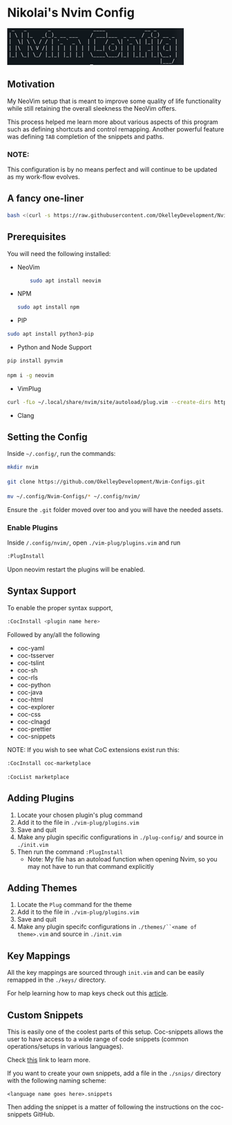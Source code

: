 # Nikolai's Nvim Config

![Nikolai Config](./util/images/title.png)

## Motivation

My NeoVim setup that is meant to improve some quality of life functionality while still
retaining the overall sleekness the NeoVim offers.

This process helped me learn more about various aspects of this program such as defining shortcuts
and control remapping. Another powerful feature was defining `TAB` completion of the
snippets and paths.

### NOTE:

This configuration is by no means perfect and will continue to be updated as my work-flow
evolves.

## A fancy one-liner

```sh
bash <(curl -s https://raw.githubusercontent.com/OkelleyDevelopment/Nvim-Config/master/util/install.sh)
```

## Prerequisites

You will need the following installed:

- NeoVim
  ```sh
      sudo apt install neovim
  ```
- NPM
  ```sh
  sudo apt install npm
  ```
- PIP

```sh
sudo apt install python3-pip
```

- Python and Node Support

```sh
pip install pynvim

npm i -g neovim
```

- VimPlug

```sh
curl -fLo ~/.local/share/nvim/site/autoload/plug.vim --create-dirs https://raw.githubusercontent.com/junegunn/vim-plug/master/plug.vim
```

- Clang

## Setting the Config

Inside `~/.config/`, run the commands:

```sh
mkdir nvim

git clone https://github.com/OkelleyDevelopment/Nvim-Configs.git

mv ~/.config/Nvim-Configs/* ~/.config/nvim/
```

Ensure the `.git` folder moved over too and you will have the needed assets.

### Enable Plugins

Inside `/.config/nvim/`, open `./vim-plug/plugins.vim` and run

```sh
:PlugInstall
```

Upon neovim restart the plugins will be enabled.

## Syntax Support

To enable the proper syntax support,

```sh
:CocInstall <plugin name here>
```

Followed by any/all the following

- coc-yaml
- coc-tsserver
- coc-tslint
- coc-sh
- coc-rls
- coc-python
- coc-java
- coc-html
- coc-explorer
- coc-css
- coc-clnagd
- coc-prettier
- coc-snippets

NOTE: If you wish to see what CoC extensions exist run this:

```
:CocInstall coc-marketplace

:CocList marketplace
```

## Adding Plugins

1. Locate your chosen plugin's plug command
2. Add it to the file in `./vim-plug/plugins.vim`
3. Save and quit
4. Make any plugin specific configurations in `./plug-config/` and source in
   `./init.vim`
5. Then run the command `:PlugInstall`
   - Note: My file has an autoload function when opening Nvim, so
     you may not have to run that command explicitly

## Adding Themes

1. Locate the `Plug` command for the theme
2. Add it to the file in `./vim-plug/plugins.vim`
3. Save and quit
4. Make any plugin specifc configurations in ` ./themes/``<name of theme>.vim ` and source in
   `./init.vim`

## Key Mappings

All the key mappings are sourced through `init.vim` and can be easily remapped
in the
`./keys/`
directory.

For help learning how to map keys check out this [article](https://medium.com/vim-drops/understand-vim-mappings-and-create-your-own-shortcuts-f52ee4a6b8ed).

## Custom Snippets

This is easily one of the coolest parts of this setup. Coc-snippets allows the user
to have access to a wide range of code snippets (common operations/setups in various languages).

Check [this](https://github.com/neoclide/coc-snippets) link to learn more.

If you want to create your own snippets, add a file in the `./snips/` directory
with the following naming scheme:

```
<language name goes here>.snippets
```

Then adding the snippet is a matter of following the instructions on the coc-snippets
GitHub.
